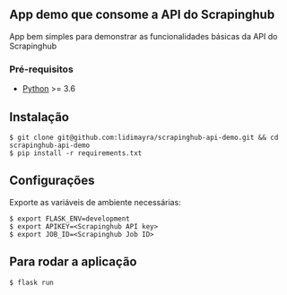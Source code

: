 ## App demo que consome a API do Scrapinghub
App bem simples para demonstrar as funcionalidades básicas da
API do Scrapinghub

### Pré-requisitos
- [Python](https://www.python.org/) >= 3.6


## Instalação
```
$ git clone git@github.com:lidimayra/scrapinghub-api-demo.git && cd scrapinghub-api-demo
$ pip install -r requirements.txt
```

## Configurações
Exporte as variáveis de ambiente necessárias:

```
$ export FLASK_ENV=development
$ export APIKEY=<Scrapinghub API key>
$ export JOB_ID=<Scrapinghub Job ID>
```

## Para rodar a aplicação
```
$ flask run
```
